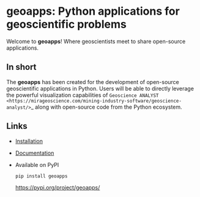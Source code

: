 geoapps: Python applications for geoscientific problems
=======================================================
Welcome to **geoapps**! Where geoscientists meet to share open-source applications.

In short
--------

The **geoapps** has been created for the development of open-source
geoscientific applications in Python. Users will be able to directly leverage
the powerful visualization capabilities of `Geoscience ANALYST
<https://mirageoscience.com/mining-industry-software/geoscience-analyst/>`_
along with open-source code from the Python ecosystem.

Links
-----

- [Installation](https://geoapps.readthedocs.io/en/latest/content/installation.html#installation)
- [Documentation](https://geoapps.readthedocs.io/en/latest/index.html)
- Available on PyPI

  ```pip install geoapps```
  
  https://pypi.org/project/geoapps/
